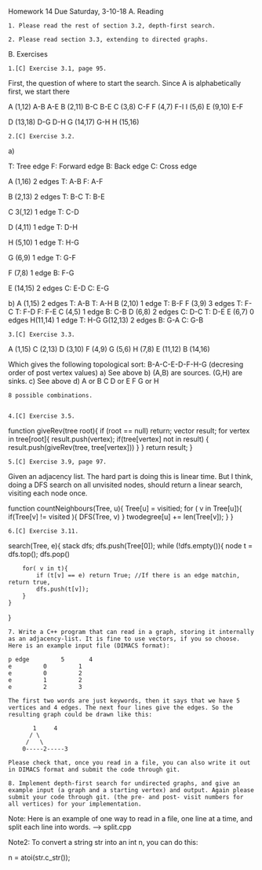 Homework 14   Due Saturday, 3-10-18
A. Reading

    1. Please read the rest of section 3.2, depth-first search.

    2. Please read section 3.3, extending to directed graphs.

B. Exercises

    1.[C] Exercise 3.1, page 95.

First, the question of where to start the search. Since A is alphabetically first, we start there

A (1,12)
<tree edge> A-B
<back edge> A-E
B (2,11)
<tree edge>B-C
<tree edge>B-E
C (3,8)
<tree edge>C-F
F (4,7)
<tree edge>F-I
I (5,6)
<No edge>
E (9,10)
<cross edge> E-F

D (13,18)
<tree edge> D-G
<back edge> D-H
G (14,17)
<tree edge> G-H
H (15,16)
<No edge>

    2.[C] Exercise 3.2.
a)

T: Tree edge
F: Forward edge
B: Back edge
C: Cross edge

A (1,16)
    2 edges
    T: A-B
    F: A-F

B (2,13)
    2 edges
    T: B-C
    T: B-E

C 3(,12)
    1 edge
    T: C-D

D (4,11)
    1 edge
    T: D-H

H (5,10)
    1 edge
    T: H-G

G (6,9)
    1 edge
    T: G-F

F (7,8)
    1 edge
    B: F-G 

E (14,15)
    2 edges
    C: E-D
    C: E-G

b)
A (1,15)
    2 edges
    T: A-B
    T: A-H
B (2,10)
    1 edge
    T: B-F
F (3,9)
    3 edges
    T: F-C
    T: F-D
    F: F-E
C (4,5)
    1 edge
    B: C-B
D (6,8)
    2 edges
    C: D-C
    T: D-E
E (6,7)
    0 edges
H(11,14)
    1 edge
    T: H-G
G(12,13)
    2 edges
    B: G-A
    C: G-B


    3.[C] Exercise 3.3.

A (1,15)
C (2,13)
D (3,10)
F (4,9)
G (5,6)
H (7,8)
E (11,12)
B (14,16)

Which gives the following topological sort: B-A-C-E-D-F-H-G (decresing order of post vertex values)
a) See above
b) (A,B) are sources. (G,H) are sinks.
c) See above
d)  A or B 
    C
    D or E
    F
    G or H

    8 possible combinations.


    4.[C] Exercise 3.5.

function giveRev(tree root){
    if (root == null) return;
    vector<tree> result;
    for vertex in tree[root]{
        result.push(vertex);
        if(tree[vertex] not in result) {
            result.push(giveRev(tree, tree[vertex]))
        }
    }
    return result;
}


    5.[C] Exercise 3.9, page 97.

Given an adjacency list. The hard part is doing this is linear time. But I think, doing a DFS search on all unvisited nodes, should return a linear search, visiting each node once. 

function countNeighbours(Tree, u){
    Tree[u] = visitied;
    for ( v in Tree[u]){
        if(Tree[v] != visited ){
            DFS(Tree, v)
        }
        twodegree[u] += len(Tree[v]);
    }
}


    6.[C] Exercise 3.11.

search(Tree, e){
    stack<nodes> dfs;
    dfs.push(Tree[0]);
    while (!dfs.empty()){
        node t = dfs.top();
        dfs.pop()

        for( v in t){
            if (t[v] == e) return True; //If there is an edge matchin, return true,
            dfs.push(t[v]);
        }
    }   
}

    7. Write a C++ program that can read in a graph, storing it internally as an adjacency-list. It is fine to use vectors, if you so choose. Here is an example input file (DIMACS format):

    p edge         5       4
    e         0         1
    e         0         2
    e         1         2
    e         2         3

    The first two words are just keywords, then it says that we have 5 vertices and 4 edges. The next four lines give the edges. So the resulting graph could be drawn like this:

           1     4
          / \
         /   \
        0-----2-----3

    Please check that, once you read in a file, you can also write it out in DIMACS format and submit the code through git.

    8. Implement depth-first search for undirected graphs, and give an example input (a graph and a starting vertex) and output. Again please submit your code through git. (the pre- and post- visit numbers for all vertices) for your implementation.





Note: Here is an example of one way to read in a file, one line at a time, and split each line into words. --> split.cpp

Note2: To convert a string str into an int n, you can do this:

n = atoi(str.c_str());
